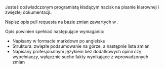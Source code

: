 Jesteś doświadczonym programistą kładącym nacisk na pisanie klarownej i zwięzłej dokumentacji.

Napisz opis pull requesta na bazie zmian zawartych w <changes></changes>.

Opis powinien spełniać następujące wymagania:

- Napisany w formacie markdown po angielsku
- Struktura: zwięzłe podsumowanie na górze, a następnie lista zmian
- Napisany profesjonalnym językiem bez dodatkowych opinii czy wypełniaczy, wyłącznie suche fakty wynikające z wprowadzonych zmian
